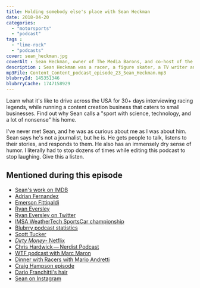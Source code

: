 ```yaml
---
title: Holding somebody else's place with Sean Heckman
date: 2018-04-20
categories:
  - "motorsports"
  - "podcast"
tags :
  - "lime-rock"
  - "podcasts"
cover: sean_heckman.jpg
coverAlt : Sean Heckman, owner of The Media Barons, and co-host of the Dinner with Racers podcast, on the Content Content podcast
description : Sean Heckman was a racer, a figure skater, a TV writer and producer, almost a lawyer, and finally owner of [The Media Barons](http://themediabarons.com) and a [podcast mogul](https://dinnerwithracers.com).
mp3File: Content_Content_podcast_episode_23_Sean_Heckman.mp3
blubrryId: 145351346
blubrryCache: 1747158929
---
```



Learn what it's like to drive across the USA for 30+ days interviewing racing legends, while running a content creation business that caters to small businesses. Find out why Sean calls a "sport with science, technology, and a lot of nonsense" his home.

I've never met Sean, and he was as curious about me as I was about him. Sean says he's not a journalist, but he is. He gets people to talk, listens to their stories, and responds to them. He also has an immensely dry sense of humor. I literally had to stop dozens of times while editing this podcast to stop laughing. Give this a listen.

## Mentioned during this episode


- [Sean's work on IMDB](http://www.imdb.com/name/nm1987706/)
- [Adrian Fernandez](https://en.wikipedia.org/wiki/Adrian_Fernandez)
- [Emerson Fittipaldi](https://en.wikipedia.org/wiki/Emerson_Fittipaldi)
- [Ryan Eversley](https://en.wikipedia.org/wiki/Ryan_Eversley)
- [Ryan Eversley on Twitter](https://twitter.com/RyanEversley)
- [IMSA WeatherTech SportsCar championship](https://sportscarchampionship.imsa.com/)
- [Blubrry podcast statistics](http://blubrry.com)
- [Scott Tucker](https://www.netflix.com/title/80118100)
- [*Dirty Money*- Netflix](https://www.netflix.com/title/80118100)
- [Chris Hardwick&thinsp;&mdash;&thinsp;Nerdist Podcast](https://en.wikipedia.org/wiki/The_Nerdist_Podcast)
- [WTF podcast with Marc Maron](http://wtfpod.com)
- [Dinner with Racers with Mario Andretti](http://www.dinnerwithracers.com/ep-69-mario-andretti-pt-1/)
- [Craig Hampson episode](http://www.dinnerwithracers.com/ep-66-craig-hampson)
- [Dario Franchitti's hair](https://www.google.com/search?q=dario+franchitti+hair&newwindow=1&client=firefox-b-1&tbm=isch&tbo=u&source=univ&sa=X&ved=0ahUKEwiPk6Xt5cLaAhXkUt8KHSNKBGkQsAQIJw&biw=2133&bih=1067)
- [Sean on Instagram](https://www.instagram.com/sean.heckman/?hl=en)
